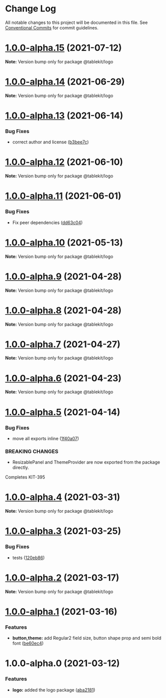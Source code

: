 # Change Log

All notable changes to this project will be documented in this file.
See [Conventional Commits](https://conventionalcommits.org) for commit guidelines.

# [1.0.0-alpha.15](https://gitlab.com/tablecheck/frontend/tablekit/compare/@tablekit/logo@1.0.0-alpha.14...@tablekit/logo@1.0.0-alpha.15) (2021-07-12)

**Note:** Version bump only for package @tablekit/logo

# [1.0.0-alpha.14](https://gitlab.com/tablecheck/frontend/tablekit/compare/@tablekit/logo@1.0.0-alpha.13...@tablekit/logo@1.0.0-alpha.14) (2021-06-29)

**Note:** Version bump only for package @tablekit/logo

# [1.0.0-alpha.13](https://gitlab.com/tablecheck/frontend/tablekit/compare/@tablekit/logo@1.0.0-alpha.12...@tablekit/logo@1.0.0-alpha.13) (2021-06-14)

### Bug Fixes

- correct author and license ([b3bee7c](https://gitlab.com/tablecheck/frontend/tablekit/commit/b3bee7ce753c08ba847f59827c0ebdaec8af7218))

# [1.0.0-alpha.12](https://gitlab.com/tablecheck/frontend/tablekit/compare/@tablekit/logo@1.0.0-alpha.11...@tablekit/logo@1.0.0-alpha.12) (2021-06-10)

**Note:** Version bump only for package @tablekit/logo

# [1.0.0-alpha.11](https://gitlab.com/tablecheck/frontend/tablekit/compare/@tablekit/logo@1.0.0-alpha.10...@tablekit/logo@1.0.0-alpha.11) (2021-06-01)

### Bug Fixes

- Fix peer dependencies ([dd63c04](https://gitlab.com/tablecheck/frontend/tablekit/commit/dd63c046a3462fa616a9508b0ad31da28a26a556))

# [1.0.0-alpha.10](https://gitlab.com/tablecheck/frontend/tablekit/compare/@tablekit/logo@1.0.0-alpha.9...@tablekit/logo@1.0.0-alpha.10) (2021-05-13)

**Note:** Version bump only for package @tablekit/logo

# [1.0.0-alpha.9](https://gitlab.com/tablecheck/frontend/tablekit/compare/@tablekit/logo@1.0.0-alpha.8...@tablekit/logo@1.0.0-alpha.9) (2021-04-28)

**Note:** Version bump only for package @tablekit/logo

# [1.0.0-alpha.8](https://gitlab.com/tablecheck/frontend/tablekit/compare/@tablekit/logo@1.0.0-alpha.7...@tablekit/logo@1.0.0-alpha.8) (2021-04-28)

**Note:** Version bump only for package @tablekit/logo

# [1.0.0-alpha.7](https://gitlab.com/tablecheck/frontend/tablekit/compare/@tablekit/logo@1.0.0-alpha.6...@tablekit/logo@1.0.0-alpha.7) (2021-04-27)

**Note:** Version bump only for package @tablekit/logo

# [1.0.0-alpha.6](https://gitlab.com/tablecheck/frontend/tablekit/compare/@tablekit/logo@1.0.0-alpha.5...@tablekit/logo@1.0.0-alpha.6) (2021-04-23)

**Note:** Version bump only for package @tablekit/logo

# [1.0.0-alpha.5](https://gitlab.com/tablecheck/frontend/tablekit/compare/@tablekit/logo@1.0.0-alpha.4...@tablekit/logo@1.0.0-alpha.5) (2021-04-14)

### Bug Fixes

- move all exports inline ([1f40a07](https://gitlab.com/tablecheck/frontend/tablekit/commit/1f40a07a5144972e7a8ffc0ed40d8c59de8a7b77))

### BREAKING CHANGES

- ResizablePanel and ThemeProvider are now exported from the package directly.

Completes KIT-395

# [1.0.0-alpha.4](https://gitlab.com/tablecheck/frontend/tablekit/compare/@tablekit/logo@1.0.0-alpha.3...@tablekit/logo@1.0.0-alpha.4) (2021-03-31)

**Note:** Version bump only for package @tablekit/logo

# [1.0.0-alpha.3](https://gitlab.com/tablecheck/frontend/tablekit/compare/@tablekit/logo@1.0.0-alpha.2...@tablekit/logo@1.0.0-alpha.3) (2021-03-25)

### Bug Fixes

- tests ([120eb86](https://gitlab.com/tablecheck/frontend/tablekit/commit/120eb86c56d520d25ec54f6ad947a4c5736c0f41))

# [1.0.0-alpha.2](https://gitlab.com/tablecheck/frontend/tablekit/compare/@tablekit/logo@1.0.0-alpha.1...@tablekit/logo@1.0.0-alpha.2) (2021-03-17)

**Note:** Version bump only for package @tablekit/logo

# [1.0.0-alpha.1](https://gitlab.com/tablecheck/frontend/tablekit/compare/@tablekit/logo@1.0.0-alpha.0...@tablekit/logo@1.0.0-alpha.1) (2021-03-16)

### Features

- **button,theme:** add Regular2 field size, button shape prop and semi bold font ([be60ec4](https://gitlab.com/tablecheck/frontend/tablekit/commit/be60ec4c7184abddcd9b4d50579b4032e4e3c30b))

# 1.0.0-alpha.0 (2021-03-12)

### Features

- **logo:** added the logo package ([aba2181](https://gitlab.com/tablecheck/frontend/tablekit/commit/aba21818e7dd8333e2c353c44132269dde171898))
